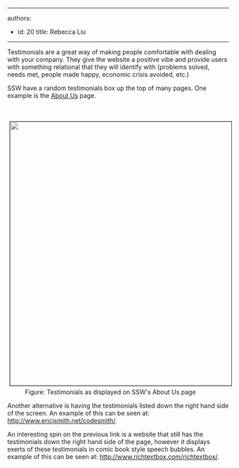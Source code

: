 

---
authors:
  - id: 20
    title: Rebecca Liu
---




<span class='intro'> <p>
      Testimonials are a great way of making people comfortable with dealing with your
      company. They give the website a positive vibe and provide users with something
      relational that they will identify with (problems solved, needs met, people made
      happy, economic crisis avoided, etc.)</p><p>
      SSW have a random testimonials box up the top of many pages. One example is the
      <a href="http&#58;//www.ssw.com.au/ssw/Company/AboutUs.aspx">About Us</a> page.</p> </span>

<p>​</p><dl class="image"><dt><img border="1" src="http&#58;//www.ssw.com.au/ssw/Standards/Rules/Images/MarketingTestimonials.gif" alt="" style="margin&#58;5px;width&#58;600px;" /></dt><dd>Figure&#58; Testimonials as displayed on SSW's About Us page</dd></dl><p>
      Another alternative is having the testimonials listed down the right hand side of
      the screen. An example of this can be seen at&#58; <a href="http&#58;//www.ssw.com.au/ssw/Redirect/Codesmith.htm">http&#58;//www.ericjsmith.net/codesmith/</a>.
     </p><p>
      An interesting spin on the previous link is a website that still has the testimonials
      down the right hand side of the page, however it displays exerts of these testimonials
      in comic book style speech bubbles. An example of this can be seen at&#58; <a href="http&#58;//www.ssw.com.au/ssw/Redirect/RichTextBox/RichTextBox.htm">http&#58;//www.richtextbox.com/richtextbox/</a>.
     </p>


